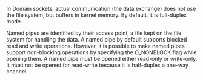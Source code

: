 In Domain sockets, actual communication (the data exchange) does not use the file system, but buffers in kernel memory. By default, it is full-duplex mode.

Named pipes are identified by their access point, a file kept on the file system for handling the data. A named pipe by default supports blocked read and write operations. However, it is possible to make named pipes support non-blocking operations by specifying the O_NONBLOCK flag while opening them. A named pipe must be opened either read-only or write-only. It must not be opened for read-write because it is half-duplex,a one-way channel.
